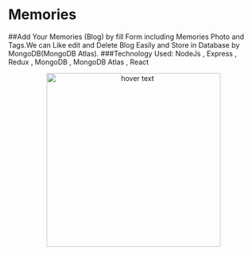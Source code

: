 # Memories
##Add Your Memories (Blog) by fill Form including Memories Photo and Tags.We can Like edit and Delete Blog Easily and Store in Database by MongoDB(MongoDB Atlas).
###Technology Used: 
NodeJs , Express , Redux , MongoDB , MongoDB Atlas , React

<p align="center">
  <img src="../images/client" width="350" title="hover text">
</p>

